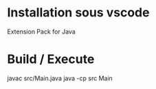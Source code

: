 # Installation sous vscode
  Extension Pack for Java

# Build / Execute
  javac src/Main.java
  java -cp src Main